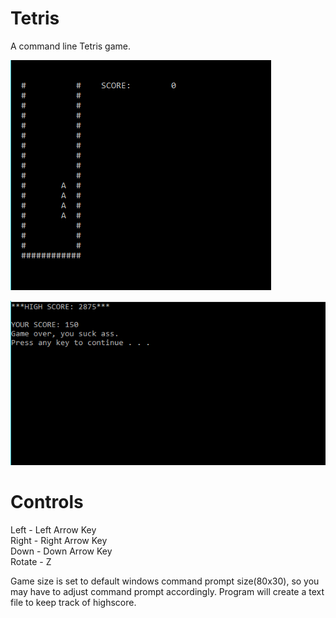 # Tetris

A command line Tetris game.  
  
  
![Gameplay](/images/gameplay1.png)  
  
![Gameover](/images/gameover.png)

# Controls
Left - Left Arrow Key  
Right - Right Arrow Key  
Down - Down Arrow Key  
Rotate - Z  

Game size is set to default windows command prompt size(80x30), so you may have to adjust command prompt accordingly. Program will create a text file to keep track of highscore.
